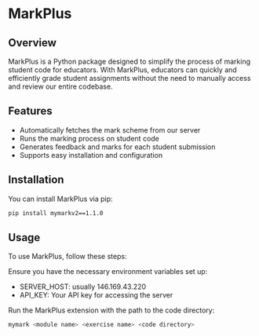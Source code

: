 # MarkPlus

## Overview

MarkPlus is a Python package designed to simplify the process of marking 
student code for educators. With MarkPlus, educators can quickly and 
efficiently grade student assignments without the need to manually access 
and review our entire codebase.

## Features

- Automatically fetches the mark scheme from our server
- Runs the marking process on student code
- Generates feedback and marks for each student submission
- Supports easy installation and configuration

## Installation

You can install MarkPlus via pip:

```bash
pip install mymarkv2==1.1.0
```

## Usage
To use MarkPlus, follow these steps:

Ensure you have the necessary environment variables set up:

- SERVER_HOST: usually 146.169.43.220
- API_KEY: Your API key for accessing the server

Run the MarkPlus extension with the path to the code directory:

```bash
mymark <module name> <exercise name> <code directory>
```
